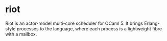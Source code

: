# riot 

Riot is an actor-model multi-core scheduler for OCaml 5. It brings
Erlang-style processes to the language, where each process is a lightweight
fibre with a mailbox.
